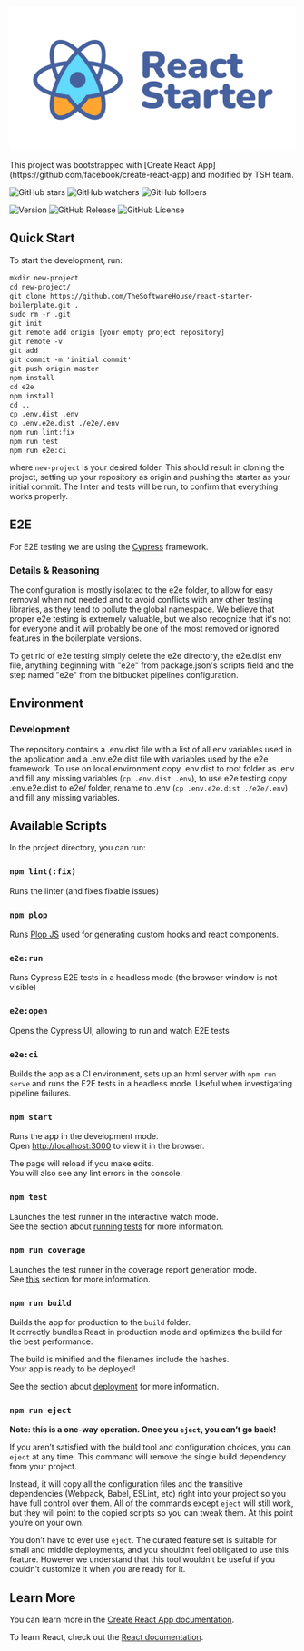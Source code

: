 <img src="/docs/images/react-starter.svg" />
<p>
This project was bootstrapped with [Create React App] (https://github.com/facebook/create-react-app) and modified by TSH team.

![GitHub stars](https://img.shields.io/github/stars/TheSoftwareHouse/react-starter-boilerplate?style=social) ![GitHub watchers](https://img.shields.io/github/watchers/TheSoftwareHouse/react-starter-boilerplate?style=social) ![GitHub folloers](https://img.shields.io/github/followers/TheSoftwareHouse?style=social)


![Version](https://img.shields.io/github/package-json/v/TheSoftwareHouse/react-starter-boilerplate) ![GitHub Release](https://img.shields.io/github/v/release/TheSoftwareHouse/react-starter-boilerplate) ![GitHub License](https://img.shields.io/github/license/TheSoftwareHouse/react-starter-boilerplate)


</p>


## Quick Start

To start the development, run:

```
mkdir new-project
cd new-project/
git clone https://github.com/TheSoftwareHouse/react-starter-boilerplate.git .
sudo rm -r .git
git init
git remote add origin [your empty project repository]
git remote -v
git add .
git commit -m 'initial commit'
git push origin master
npm install
cd e2e
npm install
cd ..
cp .env.dist .env
cp .env.e2e.dist ./e2e/.env
npm run lint:fix
npm run test
npm run e2e:ci
```

where `new-project` is your desired folder. This should result in cloning the project, setting up your repository as origin and pushing the starter as your initial commit. The linter and tests will be run, to confirm that everything works properly.


## E2E

For E2E testing we are using the [Cypress](https://www.cypress.io/) framework.

### Details & Reasoning

The configuration is mostly isolated to the e2e folder, to allow for easy removal when not needed and to avoid conflicts with any other testing libraries, as they tend to pollute the global namespace. We believe that proper e2e testing is extremely valuable, but we also recognize that it's not for everyone and it will probably be one of the most removed or ignored features in the boilerplate versions.

To get rid of e2e testing simply delete the e2e directory, the e2e.dist env file, anything beginning with "e2e" from package.json's scripts field and the step named "e2e" from the bitbucket pipelines configuration.

## Environment

### Development

The repository contains a .env.dist file with a list of all env variables used in the application and a .env.e2e.dist file with variables used by the e2e framework. To use on local environment copy .env.dist to root folder as .env and fill any missing variables (`cp .env.dist .env`), to use e2e testing copy .env.e2e.dist to e2e/ folder, rename to .env (`cp .env.e2e.dist ./e2e/.env`) and fill any missing variables.

## Available Scripts

In the project directory, you can run:

### `npm lint(:fix)`

Runs the linter (and fixes fixable issues)

### `npm plop`

Runs [Plop JS](https://plopjs.com/) used for generating custom hooks and react components.

### `e2e:run`

Runs Cypress E2E tests in a headless mode (the browser window is not visible)

### `e2e:open`

Opens the Cypress UI, allowing to run and watch E2E tests

### `e2e:ci`

Builds the app as a CI environment, sets up an html server with `npm run serve` and runs the E2E tests in a headless mode. Useful when investigating pipeline failures.

### `npm start`

Runs the app in the development mode.<br />
Open [http://localhost:3000](http://localhost:3000) to view it in the browser.

The page will reload if you make edits.<br />
You will also see any lint errors in the console.

### `npm test`

Launches the test runner in the interactive watch mode.<br />
See the section about [running tests](https://facebook.github.io/create-react-app/docs/running-tests) for more information.

### `npm run coverage`

Launches the test runner in the coverage report generation mode.<br />
See [this](https://create-react-app.dev/docs/running-tests/#coverage-reporting) section for more information.

### `npm run build`

Builds the app for production to the `build` folder.<br />
It correctly bundles React in production mode and optimizes the build for the best performance.

The build is minified and the filenames include the hashes.<br />
Your app is ready to be deployed!

See the section about [deployment](https://facebook.github.io/create-react-app/docs/deployment) for more information.

### `npm run eject`

**Note: this is a one-way operation. Once you `eject`, you can’t go back!**

If you aren’t satisfied with the build tool and configuration choices, you can `eject` at any time. This command will remove the single build dependency from your project.

Instead, it will copy all the configuration files and the transitive dependencies (Webpack, Babel, ESLint, etc) right into your project so you have full control over them. All of the commands except `eject` will still work, but they will point to the copied scripts so you can tweak them. At this point you’re on your own.

You don’t have to ever use `eject`. The curated feature set is suitable for small and middle deployments, and you shouldn’t feel obligated to use this feature. However we understand that this tool wouldn’t be useful if you couldn’t customize it when you are ready for it.

## Learn More

You can learn more in the [Create React App documentation](https://facebook.github.io/create-react-app/docs/getting-started).

To learn React, check out the [React documentation](https://reactjs.org/).
